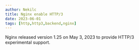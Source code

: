 ```yaml
---
author: Nekilc
title: Nginx enable HTTP/3 
date: 2023-06-01
tags: [http,http3,backend,nginx]
---
```


Nginx released version 1.25 on May 3, 2023 to provide HTTP/3 experimental support.

